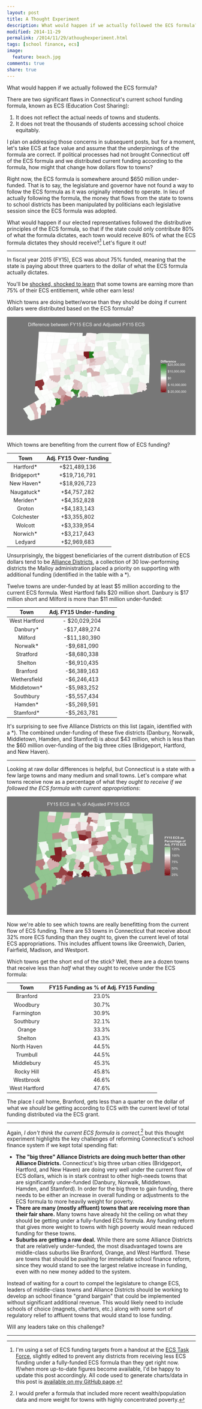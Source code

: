 ```yaml
---
layout: post
title: A Thought Experiment
description: What would happen if we actually followed the ECS formula?
modified: 2014-11-29
permalink: /2014/11/29/athoughexperiment.html
tags: [school finance, ecs]
image:
  feature: beach.jpg
comments: true
share: true  
---
```


What would happen if we actually followed the ECS formula?

There are two significant flaws in Connecticut's current school funding formula, known as ECS (Education Cost Sharing):

1. It does not reflect the actual needs of towns and students.
2. It does not treat the thousands of students accessing school choice equitably.

I plan on addressing those concerns in subsequent posts, but for a moment, let's take ECS at face value and assume that the underpinnings of the formula are correct. If political processes had not brought Connecticut off of the ECS formula and we distributed current funding according to the formula, how might that change how dollars flow to towns?

Right now, the ECS formula is somewhere around $650 million under-funded. That is to say, the legislature and governor have not found a way to follow the ECS formula as it was originally intended to operate. In lieu of actually following the formula, the money that flows from the state to towns to school districts has been manipulated by politicians each legislative session since the ECS formula was adopted.

What would happen if our elected representatives followed the distributive principles of the ECS formula, so that if the state could only contribute 80% of what the formula dictates, each town would receive 80% of what the ECS formula dictates they should receive?[^1] Let's figure it out!

---

In fiscal year 2015 (FY15), ECS was about 75% funded, meaning that the state is paying about three quarters to the dollar of what the ECS formula actually dictates. 

You'll be [shocked, shocked to learn][casablanca] that some towns are earning more than 75% of their ECS entitlement, while other earn less!

Which towns are doing better/worse than they should be doing if current dollars were distributed based on the ECS formula? 

![absdiff](https://raw.githubusercontent.com/alspur/ecstargets/master/figures/ecsDiff.png)

Which towns are benefiting from the current flow of ECS funding?

| Town | Adj. FY15 Over-funding |
|:----:|:----:| 
| Hartford* | +$21,489,136 |
| Bridgeport* | +$19,716,791 |
| New Haven* | +$18,926,723 |
| Naugatuck* | +$4,757,282 |
| Meriden* | +$4,352,828 |
| Groton | +$4,183,143 |
| Colchester | +$3,355,802 |
| Wolcott | +$3,339,954 |
| Norwich* | +$3,217,643 |
| Ledyard | +$2,969,683 |

Unsurprisingly, the biggest beneficiaries of the current distribution of ECS dollars tend to be [Alliance Districts][alliance], a collection of 30 low-performing districts the Malloy administration placed a priority on supporting with additional funding (identified in the table with a *).

Twelve towns are under-funded by at least $5 million according to the current ECS formula. West Hartford falls $20 million short. Danbury is $17 million short and Milford is more than $11 million under-funded:

| Town | Adj. FY15 Under-funding |
|:----:|:----:| 
| West Hartford | - $20,029,204 |
| Danbury* | -$17,489,274 |
| Milford | -$11,180,390 |
| Norwalk* | -$9,681,090 |
| Stratford | -$8,680,338 |
| Shelton | -$6,910,435 |
| Branford | -$6,389,163 |
| Wethersfield | -$6,246,413 |
| Middletown* | -$5,983,252 |
| Southbury | -$5,557,434 |
| Hamden* | -$5,269,591 |
| Stamford* | -$5,263,781 |

It's surprising to see five Alliance Districts on this list (again, identified with a *). The combined under-funding of these five districts (Danbury, Norwalk, Middletown, Hamden, and Stamford) is about $43 million, which is less than the $60 million over-funding of the big three cities (Bridgeport, Hartford, and New Haven). 

---

Looking at raw dollar differences is helpful, but Connecticut is a state with a few large towns and many medium and small towns. Let's compare what towns receive now as a percentage of what they *ought to receive if we followed the ECS formula with current appropriations*:

![pctDiffECS](https://raw.githubusercontent.com/alspur/ecstargets/master/figures/ecsPctDiff.png)

Now we're able to see which towns are really benefitting from the current flow of ECS funding. There are 53 towns in Connecticut that receive about 32% more ECS funding than they ought to, given the current level of total ECS appropriations. This includes affluent towns like Greenwich, Darien, Fairfield, Madison, and Westport. 

Which towns get the short end of the stick? Well, there are a dozen towns that receive less than *half* what they ought to receive under the ECS formula:

|Town | FY15 Funding as % of Adj. FY15 Funding |
|:----:|:----:| 
| Branford |  23.0% |
| Woodbury | 30.7% |
| Farmington	| 30.9% |
| Southbury | 32.1% |
| Orange | 33.3% |
| Shelton	 | 43.3% |
| North Haven | 44.5% |
| Trumbull | 44.5% |
| Middlebury	| 45.3% |
| Rocky Hill	 | 45.8% |
| Westbrook | 46.6% |
| West Hartford | 47.6% |

The place I call home, Branford, gets less than a quarter on the dollar of what we *should* be getting according to ECS with the current level of total funding distributed via the ECS grant. 

---

 Again, *I don't think the current ECS formula is correct*,[^2] but this thought experiment highlights the key challenges of reforming Connecticut's school finance system if we kept total spending flat:

- **The "big three" Alliance Districts are doing much better than other Alliance Districts.** Connecticut's big three urban cities (Bridgeport, Hartford, and New Haven) are doing very well under the current flow of ECS dollars, which is in stark contrast to other high-needs towns that are significantly under-funded (Danbury, Norwalk, Middletown, Hamden, and Stamford). In order for the big three to gain funding, there needs to be either an increase in overall funding or adjustments to the ECS formula to more heavily weight for poverty. 
- **There are many (mostly affluent) towns that are receiving more than their fair share.** Many towns have already hit the ceiling on what they should be getting under a fully-funded ECS formula. Any funding reform that gives more weight to towns with high poverty would mean reduced funding for these towns.
- **Suburbs are getting a raw deal.** While there are some Alliance Districts that are relatively under-funded, the most disadvantaged towns are middle-class suburbs like Branford, Orange, and West Hartford. These are towns that should be pushing for immediate school finance reform, since they would stand to see the largest relative increase in funding, even with no new money added to the system.

Instead of waiting for a court to compel the legislature to change ECS, leaders of middle-class towns and Alliance Districts should be working to develop an school finance "grand bargain" that could be implemented without significant additional revenue. This would likely need to include schools of choice (magnets, charters, etc.) along with some sort of regulatory relief to affluent towns that would stand to lose funding. 

Will any leaders take on this challenge? 

---

[^1]: I'm using a set of ECS funding targets from a handout at the [ECS Task Force](http://www.cga.ct.gov/ed/CostSharing/taskforce.asp), slightly edited to prevent any districts from receiving less ECS funding under a fully-funded ECS formula than they get right now. If/when more up-to-date figures become available, I'd be happy to update this post accordingly. All code used to generate charts/data in this post is [available on my GitHub page](https://github.com/alspur/ecstargets).

[^2]: I would prefer a formula that included more recent wealth/population data and more weight for towns with highly concentrated poverty. 

[casablanca]: https://www.youtube.com/watch?v=SjbPi00k_ME

[alliance]: http://www.sde.ct.gov/sde/cwp/view.asp?a=2683&Q=334226

